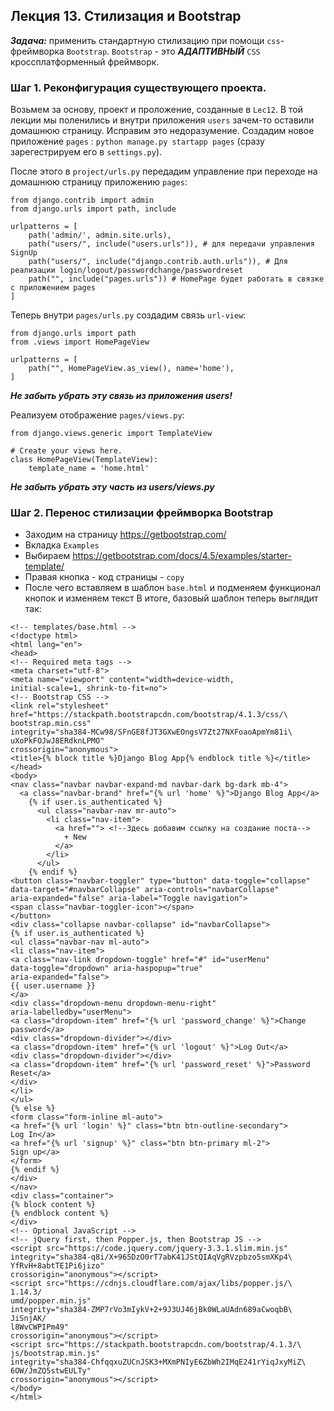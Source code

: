 ## Лекция 13. Стилизация и Bootstrap

***Задача:*** применить стандартную стилизацию при помощи ```css```-фреймворка ```Bootstrap```.
```Bootstrap``` - это ***АДАПТИВНЫЙ*** ```CSS``` кроссплатформенный фреймворк.

### Шаг 1. Реконфигурация существующего проекта.
Возьмем за основу, проект и проложение, созданные в ```Lec12```. В той лекции мы поленились и внутри приложения ```users``` зачем-то оставили домашнюю страницу. Исправим это недоразумение. Создадим новое приложение ```pages``` : ```python manage.py startapp pages``` (сразу зарегестрируем его в ```settings.py```).

После этого в ```project/urls.py``` передадим управление при переходе на домашнюю страницу приложению ```pages```:
```
from django.contrib import admin
from django.urls import path, include 

urlpatterns = [
    path('admin/', admin.site.urls),
    path("users/", include("users.urls")), # для передачи управления SignUp
    path("users/", include("django.contrib.auth.urls")), # Для реализации login/logout/passwordchange/passwordreset
    path("", include("pages.urls")) # HomePage будет работать в связке с приложением pages
]

```

Теперь внутри ```pages/urls.py``` создадим связь ```url-view```:
```
from django.urls import path 
from .views import HomePageView 

urlpatterns = [
    path("", HomePageView.as_view(), name='home'),
]
```
***Не забыть убрать эту связь из приложения users!***

Реализуем отображение ```pages/views.py```:
```
from django.views.generic import TemplateView

# Create your views here.
class HomePageView(TemplateView):
    template_name = 'home.html' 

```
***Не забыть убрать эту часть из users/views.py***

### Шаг 2. Перенос стилизации фреймворка Bootstrap
* Заходим на страницу https://getbootstrap.com/
* Вкладка ```Examples```
* Выбираем https://getbootstrap.com/docs/4.5/examples/starter-template/
* Правая кнопка - код страницы - ```copy```
* После чего вставляем в шаблон ```base.html``` и подменяем функционал кнопок и изменяем текст
В итоге, базовый шаблон теперь выглядит так:
```
<!-- templates/base.html -->
<!doctype html>
<html lang="en">
<head>
<!-- Required meta tags -->
<meta charset="utf-8">
<meta name="viewport" content="width=device-width,
initial-scale=1, shrink-to-fit=no">
<!-- Bootstrap CSS -->
<link rel="stylesheet"
href="https://stackpath.bootstrapcdn.com/bootstrap/4.1.3/css/\
bootstrap.min.css"
integrity="sha384-MCw98/SFnGE8fJT3GXwEOngsV7Zt27NXFoaoApmYm81i\
uXoPkFOJwJ8ERdknLPMO"
crossorigin="anonymous">
<title>{% block title %}Django Blog App{% endblock title %}</title>
</head>
<body>
<nav class="navbar navbar-expand-md navbar-dark bg-dark mb-4">
  <a class="navbar-brand" href="{% url 'home' %}">Django Blog App</a>
    {% if user.is_authenticated %}
      <ul class="navbar-nav mr-auto">
        <li class="nav-item">
          <a href=""> <!--Здесь добавим ссылку на создание поста-->
            + New
          </a>
        </li>
      </ul>
    {% endif %}
<button class="navbar-toggler" type="button" data-toggle="collapse"
data-target="#navbarCollapse" aria-controls="navbarCollapse"
aria-expanded="false" aria-label="Toggle navigation">
<span class="navbar-toggler-icon"></span>
</button>
<div class="collapse navbar-collapse" id="navbarCollapse">
{% if user.is_authenticated %}
<ul class="navbar-nav ml-auto">
<li class="nav-item">
<a class="nav-link dropdown-toggle" href="#" id="userMenu"
data-toggle="dropdown" aria-haspopup="true"
aria-expanded="false">
{{ user.username }}
</a>
<div class="dropdown-menu dropdown-menu-right"
aria-labelledby="userMenu">
<a class="dropdown-item" href="{% url 'password_change' %}">Change password</a>
<div class="dropdown-divider"></div>
<a class="dropdown-item" href="{% url 'logout' %}">Log Out</a>
<div class="dropdown-divider"></div>
<a class="dropdown-item" href="{% url 'password_reset' %}">Password Reset</a>
</div>
</li>
</ul>
{% else %}
<form class="form-inline ml-auto">
<a href="{% url 'login' %}" class="btn btn-outline-secondary">
Log In</a>
<a href="{% url 'signup' %}" class="btn btn-primary ml-2">
Sign up</a>
</form>
{% endif %}
</div>
</nav>
<div class="container">
{% block content %}
{% endblock content %}
</div>
<!-- Optional JavaScript -->
<!-- jQuery first, then Popper.js, then Bootstrap JS -->
<script src="https://code.jquery.com/jquery-3.3.1.slim.min.js"
integrity="sha384-q8i/X+965DzO0rT7abK41JStQIAqVgRVzpbzo5smXKp4\
YfRvH+8abtTE1Pi6jizo"
crossorigin="anonymous"></script>
<script src="https://cdnjs.cloudflare.com/ajax/libs/popper.js/\
1.14.3/
umd/popper.min.js"
integrity="sha384-ZMP7rVo3mIykV+2+9J3UJ46jBk0WLaUAdn689aCwoqbB\
JiSnjAK/
l8WvCWPIPm49"
crossorigin="anonymous"></script>
<script src="https://stackpath.bootstrapcdn.com/bootstrap/4.1.3/\
js/bootstrap.min.js"
integrity="sha384-ChfqqxuZUCnJSK3+MXmPNIyE6ZbWh2IMqE241rYiqJxyMiZ\
6OW/JmZQ5stwEULTy"
crossorigin="anonymous"></script>
</body>
</html>
```